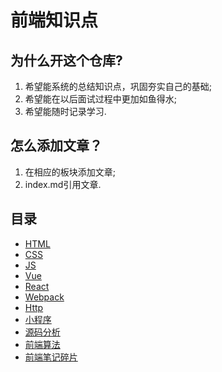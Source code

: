# 前端知识点

## 为什么开这个仓库?
1. 希望能系统的总结知识点，巩固夯实自己的基础;
2. 希望能在以后面试过程中更加如鱼得水;
3. 希望能随时记录学习.

## 怎么添加文章？
1. 在相应的板块添加文章;
2. index.md引用文章.

## 目录

- [HTML](./html/index.md)
- [CSS](./css/index.md)
- [JS](./js/index.md)
- [Vue](./vue/index.md)
- [React](./react/index.md)
- [Webpack](./webpack/index.md)
- [Http](./http/index.md)
- [小程序](./mini_program/index.md)
- [源码分析](./source_code/index.md)
- [前端算法](./algorithms/index.md)
- [前端笔记碎片](./notes/index.md)

